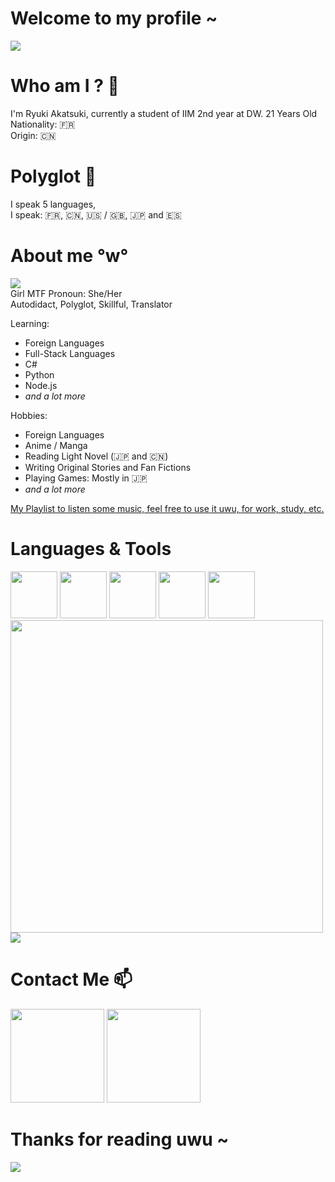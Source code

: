 # Welcome to my profile ~
<img src="https://tenor.com/view/devil-survivor-gif-18075291.gif" align="center">

# Who am I ? 🤔

I'm Ryuki Akatsuki, currently a student of IIM 2nd year at DW. 21 Years Old <br>
Nationality: :fr: <br>
Origin: :cn:

# Polyglot :crossed_flags:
I speak 5 languages, <br> I speak: 
:fr:, :cn:, :us: / :uk:, :jp: and :es:

# About me °w°
<img src="https://tenor.com/view/cat-girl-anime-cute-gif-15198771.gif">
<br>
Girl MTF Pronoun: She/Her
<br>
Autodidact, Polyglot, Skillful, Translator

Learning:
* Foreign Languages
* Full-Stack Languages
* C#
* Python
* Node.js
* *and a lot more*

Hobbies:
* Foreign Languages
* Anime / Manga
* Reading Light Novel (:jp: and :cn:)
* Writing Original Stories and Fan Fictions
* Playing Games: Mostly in :jp:
* *and a lot more*

<a href="https://www.youtube.com/playlist?list=PLhSLeg1IQYcZea41W-oSMAUd6dZBipYGf">My Playlist to listen some music, feel free to use it uwu, for work, study, etc.</a>

# Languages & Tools 

<img src="https://upload.wikimedia.org/wikipedia/commons/thumb/9/9a/Visual_Studio_Code_1.35_icon.svg/1200px-Visual_Studio_Code_1.35_icon.svg.png" width="75" height="75">
<img src="https://upload.wikimedia.org/wikipedia/commons/thumb/5/59/Visual_Studio_Icon_2019.svg/1200px-Visual_Studio_Icon_2019.svg.png" width="75" height="75">
<img src="https://dashboard.snapcraft.io/site_media/appmedia/2017/11/PyCharmCore256.png" width="75">
<img src="https://upload.wikimedia.org/wikipedia/commons/3/39/Vegas_Pro_15.0.png" width="75">
<img src="https://upload.wikimedia.org/wikipedia/commons/thumb/c/c3/Python-logo-notext.svg/768px-Python-logo-notext.svg.png" width="75" height="75">
<img src="https://www.freepnglogos.com/uploads/html5-logo-png/html5-logo-devextreme-multi-purpose-controls-html-javascript-3.png" width="500">
<img src="https://upload.wikimedia.org/wikipedia/commons/thumb/2/27/PHP-logo.svg/320px-PHP-logo.svg.png">

# Contact Me :mailbox:

<a href="https://twitter.com/RyukiAkatsuki"><img src="https://upload.wikimedia.org/wikipedia/fr/thumb/c/c8/Twitter_Bird.svg/1200px-Twitter_Bird.svg.png" width="150"></a>
<a href="https://www.twitch.tv/ryukiakatsuki"><img src="https://upload.wikimedia.org/wikipedia/commons/thumb/d/d3/Twitch_Glitch_Logo_Purple.svg/878px-Twitch_Glitch_Logo_Purple.svg.png" width="150"></a>
# Thanks for reading uwu ~

<img src="https://tenor.com/view/dance-blush-happy-smiling-anime-gif-16690901.gif">

<!--
**RyukiAkatsuki/RyukiAkatsuki** is a ✨ _special_ ✨ repository because its `README.md` (this file) appears on your GitHub profile.

Here are some ideas to get you started:

- 🔭 I’m currently working on ...
- 🌱 I’m currently learning ...
- 👯 I’m looking to collaborate on ...
- 🤔 I’m looking for help with ...
- 💬 Ask me about ...
- 📫 How to reach me: ...
- 😄 Pronouns: ...
- ⚡ Fun fact: ...
-->
